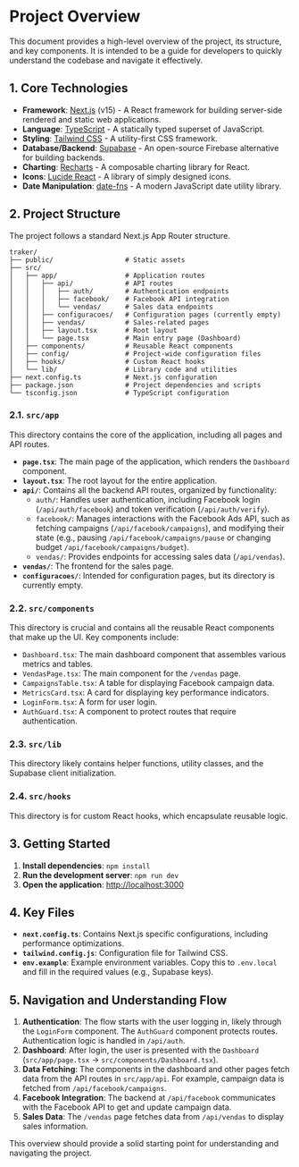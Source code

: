 # Project Overview

This document provides a high-level overview of the project, its structure, and key components. It is intended to be a guide for developers to quickly understand the codebase and navigate it effectively.

## 1. Core Technologies

- **Framework**: [Next.js](https://nextjs.org/) (v15) - A React framework for building server-side rendered and static web applications.
- **Language**: [TypeScript](https://www.typescriptlang.org/) - A statically typed superset of JavaScript.
- **Styling**: [Tailwind CSS](https://tailwindcss.com/) - A utility-first CSS framework.
- **Database/Backend**: [Supabase](https://supabase.io/) - An open-source Firebase alternative for building backends.
- **Charting**: [Recharts](https://recharts.org/) - A composable charting library for React.
- **Icons**: [Lucide React](https://lucide.dev/) - A library of simply designed icons.
- **Date Manipulation**: [date-fns](https://date-fns.org/) - A modern JavaScript date utility library.

## 2. Project Structure

The project follows a standard Next.js App Router structure.

```
traker/
├── public/                  # Static assets
├── src/
│   ├── app/                 # Application routes
│   │   ├── api/             # API routes
│   │   │   ├── auth/        # Authentication endpoints
│   │   │   ├── facebook/    # Facebook API integration
│   │   │   └── vendas/      # Sales data endpoints
│   │   ├── configuracoes/   # Configuration pages (currently empty)
│   │   ├── vendas/          # Sales-related pages
│   │   ├── layout.tsx       # Root layout
│   │   └── page.tsx         # Main entry page (Dashboard)
│   ├── components/          # Reusable React components
│   ├── config/              # Project-wide configuration files
│   ├── hooks/               # Custom React hooks
│   └── lib/                 # Library code and utilities
├── next.config.ts           # Next.js configuration
├── package.json             # Project dependencies and scripts
└── tsconfig.json            # TypeScript configuration
```

### 2.1. `src/app`

This directory contains the core of the application, including all pages and API routes.

- **`page.tsx`**: The main page of the application, which renders the `Dashboard` component.
- **`layout.tsx`**: The root layout for the entire application.
- **`api/`**: Contains all the backend API routes, organized by functionality:
    - `auth/`: Handles user authentication, including Facebook login (`/api/auth/facebook`) and token verification (`/api/auth/verify`).
    - `facebook/`: Manages interactions with the Facebook Ads API, such as fetching campaigns (`/api/facebook/campaigns`), and modifying their state (e.g., pausing `/api/facebook/campaigns/pause` or changing budget `/api/facebook/campaigns/budget`).
    - `vendas/`: Provides endpoints for accessing sales data (`/api/vendas`).
- **`vendas/`**: The frontend for the sales page.
- **`configuracoes/`**: Intended for configuration pages, but its directory is currently empty.

### 2.2. `src/components`

This directory is crucial and contains all the reusable React components that make up the UI. Key components include:

- `Dashboard.tsx`: The main dashboard component that assembles various metrics and tables.
- `VendasPage.tsx`: The main component for the `/vendas` page.
- `CampaignsTable.tsx`: A table for displaying Facebook campaign data.
- `MetricsCard.tsx`: A card for displaying key performance indicators.
- `LoginForm.tsx`: A form for user login.
- `AuthGuard.tsx`: A component to protect routes that require authentication.

### 2.3. `src/lib`

This directory likely contains helper functions, utility classes, and the Supabase client initialization.

### 2.4. `src/hooks`

This directory is for custom React hooks, which encapsulate reusable logic.

## 3. Getting Started

1.  **Install dependencies**: `npm install`
2.  **Run the development server**: `npm run dev`
3.  **Open the application**: [http://localhost:3000](http://localhost:3000)

## 4. Key Files

- **`next.config.ts`**: Contains Next.js specific configurations, including performance optimizations.
- **`tailwind.config.js`**: Configuration file for Tailwind CSS.
- **`env.example`**: Example environment variables. Copy this to `.env.local` and fill in the required values (e.g., Supabase keys).

## 5. Navigation and Understanding Flow

1.  **Authentication**: The flow starts with the user logging in, likely through the `LoginForm` component. The `AuthGuard` component protects routes. Authentication logic is handled in `/api/auth`.
2.  **Dashboard**: After login, the user is presented with the `Dashboard` (`src/app/page.tsx` -> `src/components/Dashboard.tsx`).
3.  **Data Fetching**: The components in the dashboard and other pages fetch data from the API routes in `src/app/api`. For example, campaign data is fetched from `/api/facebook/campaigns`.
4.  **Facebook Integration**: The backend at `/api/facebook` communicates with the Facebook API to get and update campaign data.
5.  **Sales Data**: The `/vendas` page fetches data from `/api/vendas` to display sales information.

This overview should provide a solid starting point for understanding and navigating the project. 